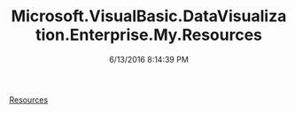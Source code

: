 ﻿---
title: Microsoft.VisualBasic.DataVisualization.Enterprise.My.Resources
date: 6/13/2016 8:14:39 PM
---

[Resources](T-Microsoft.VisualBasic.DataVisualization.Enterprise.My.Resources.Resources.html)
